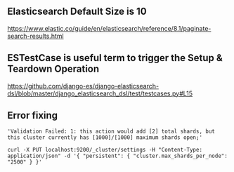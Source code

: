 ## Elasticsearch Default Size is 10
https://www.elastic.co/guide/en/elasticsearch/reference/8.1/paginate-search-results.html

## ESTestCase is useful term to trigger the Setup & Teardown Operation
https://github.com/django-es/django-elasticsearch-dsl/blob/master/django_elasticsearch_dsl/test/testcases.py#L15

## Error fixing
`'Validation Failed: 1: this action would add [2] total shards, but this cluster currently has [1000]/[1000] maximum shards open;'`
```
curl -X PUT localhost:9200/_cluster/settings -H "Content-Type: application/json" -d '{ "persistent": { "cluster.max_shards_per_node": "2500" } }'
```
